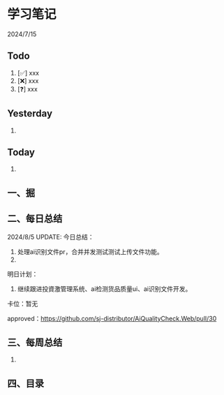 # 学习笔记

2024/7/15



## Todo

1. [✅] xxx
2. [❌] xxx
3. [❓] xxx



## Yesterday

1. 




## Today

1. 



## 一、掘





## 二、每日总结

2024/8/5 UPDATE: 今日总结：

1. 处理ai识别文件pr，合并并发测试测试上传文件功能。
2. 

明日计划：

1. 继续跟进投資激管理系统、ai检测货品质量ui、ai识别文件开发。
   

卡位：暂无

approved：https://github.com/sj-distributor/AiQualityCheck.Web/pull/30



## 三、每周总结

1. 




## 四、目录

